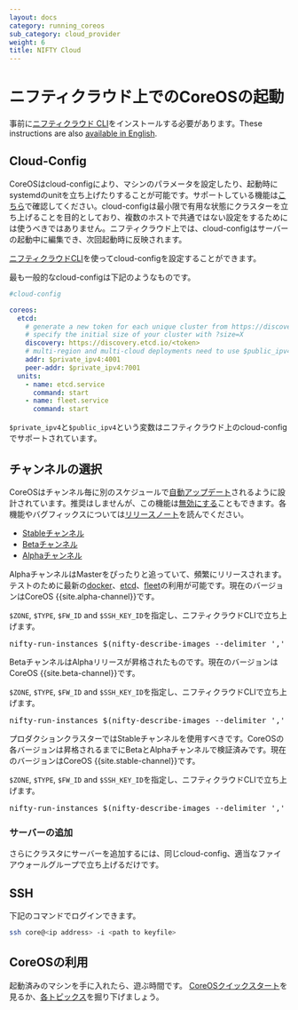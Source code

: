 ```yaml
---
layout: docs
category: running_coreos
sub_category: cloud_provider
weight: 6
title: NIFTY Cloud
---
```


# ニフティクラウド上でのCoreOSの起動

事前に[ニフティクラウド CLI][cli-documentation]をインストールする必要があります。These instructions are also [available in English](../).

[cli-documentation]: http://cloud.nifty.com/api/cli/

## Cloud-Config

CoreOSはcloud-configにより、マシンのパラメータを設定したり、起動時にsystemdのunitを立ち上げたりすることが可能です。サポートしている機能は[こちら]({{site.url}}/docs/cluster-management/setup/cloudinit-cloud-config)で確認してください。cloud-configは最小限で有用な状態にクラスターを立ち上げることを目的としており、複数のホストで共通ではない設定をするためには使うべきではありません。ニフティクラウド上では、cloud-configはサーバーの起動中に編集でき、次回起動時に反映されます。

[ニフティクラウドCLI][cli-documentation]を使ってcloud-configを設定することができます。

最も一般的なcloud-configは下記のようなものです。

```yaml
#cloud-config

coreos:
  etcd:
    # generate a new token for each unique cluster from https://discovery.etcd.io/new?size=3
    # specify the initial size of your cluster with ?size=X
    discovery: https://discovery.etcd.io/<token>
    # multi-region and multi-cloud deployments need to use $public_ipv4
    addr: $private_ipv4:4001
    peer-addr: $private_ipv4:7001
  units:
    - name: etcd.service
      command: start
    - name: fleet.service
      command: start
```

`$private_ipv4`と`$public_ipv4`という変数はニフティクラウド上のcloud-configでサポートされています。

## チャンネルの選択

CoreOSはチャンネル毎に別のスケジュールで[自動アップデート]({{site.url}}/using-coreos/updates)されるように設計されています。推奨はしませんが、この機能は[無効にする]({{site.url}}/docs/cluster-management/debugging/prevent-reboot-after-update)こともできます。各機能やバグフィックスについては[リリースノート]({{site.url}}/releases)を読んでください。

<div id="niftycloud-images">
  <ul class="nav nav-tabs">
    <li class="active"><a href="#stable" data-toggle="tab">Stableチャンネル</a></li>
    <li><a href="#beta" data-toggle="tab">Betaチャンネル</a></li>
    <li><a href="#alpha" data-toggle="tab">Alphaチャンネル</a></li>
  </ul>
  <div class="tab-content coreos-docs-image-table">
    <div class="tab-pane" id="alpha">
      <p>AlphaチャンネルはMasterをぴったりと追っていて、頻繁にリリースされます。テストのために最新の<a href="{{site.url}}/using-coreos/docker">docker</a>、<a href="{{site.url}}/using-coreos/etcd">etcd</a>、<a href="{{site.url}}/using-coreos/clustering">fleet</a>の利用が可能です。現在のバージョンはCoreOS {{site.alpha-channel}}です。</p>
      <p><code>$ZONE</code>, <code>$TYPE</code>, <code>$FW_ID</code> and <code>$SSH_KEY_ID</code>を指定し、ニフティクラウドCLIで立ち上げます。</p>
      <pre>nifty-run-instances $(nifty-describe-images --delimiter ',' --image-name "CoreOS Alpha {{site.alpha-channel}}" | awk -F',' '{print $2}') --key $SSH_KEY_ID --availability-zone $ZONE --instance-type $TYPE -g $FW_ID -f cloud-config.yml -q POST</pre>
    </div>
    <div class="tab-pane" id="beta">
      <p>BetaチャンネルはAlphaリリースが昇格されたものです。現在のバージョンはCoreOS {{site.beta-channel}}です。</p>
      <p><code>$ZONE</code>, <code>$TYPE</code>, <code>$FW_ID</code> and <code>$SSH_KEY_ID</code>を指定し、ニフティクラウドCLIで立ち上げます。</p>
      <pre>nifty-run-instances $(nifty-describe-images --delimiter ',' --image-name "CoreOS Beta {{site.beta-channel}}" | awk -F',' '{print $2}') --key $SSH_KEY_ID --availability-zone $ZONE --instance-type $TYPE -g $FW_ID -f cloud-config.yml -q POST</pre>
    </div>
    <div class="tab-pane active" id="stable">
      <p>プロダクションクラスターではStableチャンネルを使用すべきです。CoreOSの各バージョンは昇格されるまでにBetaとAlphaチャンネルで検証済みです。現在のバージョンはCoreOS {{site.stable-channel}}です。</p>
      <p><code>$ZONE</code>, <code>$TYPE</code>, <code>$FW_ID</code> and <code>$SSH_KEY_ID</code>を指定し、ニフティクラウドCLIで立ち上げます。</p>
      <pre>nifty-run-instances $(nifty-describe-images --delimiter ',' --image-name "CoreOS Stable {{site.stable-channel}}" | awk -F',' '{print $2}') --key $SSH_KEY_ID --availability-zone $ZONE --instance-type $TYPE -g $FW_ID -f cloud-config.yml -q POST</pre>
    </div>
  </div>
</div>

### サーバーの追加

さらにクラスタにサーバーを追加するには、同じcloud-config、適当なファイアウォールグループで立ち上げるだけです。

## SSH

下記のコマンドでログインできます。

```sh
ssh core@<ip address> -i <path to keyfile>
```

## CoreOSの利用

起動済みのマシンを手に入れたら、遊ぶ時間です。
[CoreOSクイックスタート]({{site.url}}/docs/quickstart)を見るか、[各トピックス]({{site.url}}/docs)を掘り下げましょう。

